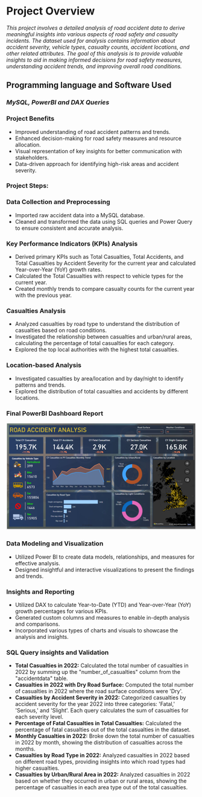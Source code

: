 # Project Overview

*This project involves a detailed analysis of road accident data to derive meaningful insights into various aspects of road safety and casualty incidents. The dataset used for analysis contains information about accident severity, vehicle types, casualty counts, accident locations, and other related attributes. The goal of this analysis is to provide valuable insights to aid in making informed decisions for road safety measures, understanding accident trends, and improving overall road conditions.*

## Programming language and Software Used
### *MySQL, PowerBI and DAX Queries*

### Project Benefits
<ul>
<li>Improved understanding of road accident patterns and trends.</li>
<li>Enhanced decision-making for road safety measures and resource allocation.</li>
<li>Visual representation of key insights for better communication with stakeholders.</li>
<li>Data-driven approach for identifying high-risk areas and accident severity.</li>
</ul>

### Project Steps:
### Data Collection and Preprocessing
<ul>
  <li>Imported raw accident data into a MySQL database.</li>
<li>Cleaned and transformed the data using SQL queries and Power Query to ensure consistent and accurate analysis.</li>
</ul>

### Key Performance Indicators (KPIs) Analysis
<ul>
  <li>Derived primary KPIs such as Total Casualties, Total Accidents, and Total Casualties by Accident Severity for the current year and calculated 
Year-over-Year (YoY) growth rates.</li>
<li>Calculated the Total Casualties with respect to vehicle types for the current year.</li>
<li>Created monthly trends to compare casualty counts for the current year with the previous year.</li>
</ul>

### Casualties Analysis
<ul>
  <li>Analyzed casualties by road type to understand the distribution of casualties based on road conditions.</li>
<li>Investigated the relationship between casualties and urban/rural areas, calculating the percentage of total casualties for each category.</li>
<li>Explored the top local authorities with the highest total casualties.</li>
</ul>

### Location-based Analysis
<ul>
  <li>Investigated casualties by area/location and by day/night to identify patterns and trends.</li>
<li>Explored the distribution of total casualties and accidents by different locations.</li>
</ul>

### Final PowerBI Dashboard Report
<img src = "https://github.com/VasanthM27/Road-Casualty-Analysis/blob/main/File/Images/RC_Analysis_Report.png"/>

### Data Modeling and Visualization
<ul>
  <li>Utilized Power BI to create data models, relationships, and measures for effective analysis.</li>
<li>Designed insightful and interactive visualizations to present the findings and trends.</li>
</ul>

### Insights and Reporting
<ul>
  <li>Utilized DAX to calculate Year-to-Date (YTD) and Year-over-Year (YoY) growth percentages for various KPIs.</li>
<li>Generated custom columns and measures to enable in-depth analysis and comparisons.</li>
<li>Incorporated various types of charts and visuals to showcase the analysis and insights.</li>
</ul>

### SQL Query insights and Validation
<ul>

 <li><strong>Total Casualties in 2022:</strong> Calculated the total number of casualties in 2022 by summing up the "number_of_casualties" column from the "accidentdata" table.</li>

  <li><strong>Casualties in 2022 with Dry Road Surface:</strong> Computed the total number of casualties in 2022 where the road surface conditions were 'Dry'.</li>

<li><strong>Casualties by Accident Severity in 2022:</strong> Categorized casualties by accident severity for the year 2022 into three categories: 'Fatal,' 'Serious,' and 'Slight'. Each query calculates the sum of casualties for each severity level.</li>

<li><strong>Percentage of Fatal Casualties in Total Casualties:</strong> Calculated the percentage of fatal casualties out of the total casualties in the dataset.</li>

<li><strong>Monthly Casualties in 2022:</strong> Broke down the total number of casualties in 2022 by month, showing the distribution of casualties across the months.</li>

<li><strong>Casualties by Road Type in 2022:</strong> Analyzed casualties in 2022 based on different road types, providing insights into which road types had higher casualties.</li>

<li><strong>Casualties by Urban/Rural Area in 2022:</strong> Analyzed casualties in 2022 based on whether they occurred in urban or rural areas, showing the percentage of casualties in each area type out of the total casualties.
</li>
</ul>


